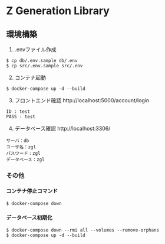 # Z Generation Library

## 環境構築

1. .envファイル作成

```
$ cp db/.env.sample db/.env
$ cp src/.env.sample src/.env
```

2. コンテナ起動

```
$ docker-compose up -d --build
```

3. フロントエンド確認
http://localhost:5000/account/login
```
ID : test
PASS : test
```

4. データベース確認
http://localhost:3306/
```
サーバ：db
ユーザ名：zgl
パスワード：zgl
データベース：zgl
```

### その他
#### コンテナ停止コマンド
```
$ docker-compose down
```
#### データベース初期化
```
$ docker-compose down --rmi all --volumes --remove-orphans
$ docker-compose up -d --build
```
